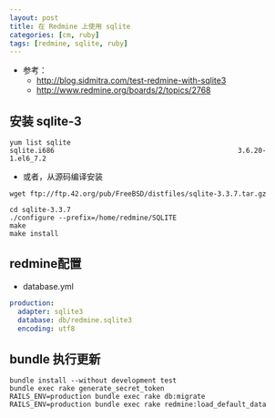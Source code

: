 ```yaml
---
layout: post
title: 在 Redmine 上使用 sqlite
categories: [cm, ruby]
tags: [redmine, sqlite, ruby]
---
```


* 参考：
  * <http://blog.sidmitra.com/test-redmine-with-sqlite3>
  * <http://www.redmine.org/boards/2/topics/2768>


## 安装 sqlite-3

~~~
yum list sqlite
sqlite.i686                                             3.6.20-1.el6_7.2
~~~

* 或者，从源码编译安装

~~~
wget ftp://ftp.42.org/pub/FreeBSD/distfiles/sqlite-3.3.7.tar.gz

cd sqlite-3.3.7
./configure --prefix=/home/redmine/SQLITE
make
make install
~~~

## redmine配置


* database.yml

~~~ yml
production:
  adapter: sqlite3
  database: db/redmine.sqlite3
  encoding: utf8
~~~

## bundle 执行更新

~~~
bundle install --without development test
bundle exec rake generate_secret_token
RAILS_ENV=production bundle exec rake db:migrate
RAILS_ENV=production bundle exec rake redmine:load_default_data
~~~






